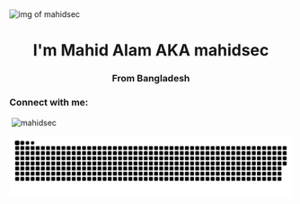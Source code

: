 <img align="center" src="https://scontent.fdac27-2.fna.fbcdn.net/v/t39.30808-6/422068673_344364555069522_5710371468316650679_n.jpg?_nc_eui2=AeFt5xu5gALl1AUjBkRIBkth3t1Fa9V_CIne3UVr1X8IidsLAYbKmzcNX6cqkreV-4TBJo9zPfTUi344FLojJMgI&_nc_ohc=l8-q5IX4kPAAX_sYUtB&_nc_ht=scontent.fdac27-2.fna&oh=00_AfDA0dEuaD9ptEcS9SpM8ldJKnrWbZrKlXEK2t88ByJY1g&oe=65E95231" width="300px" alt="img of mahidsec" />

<h1 align="center">I'm Mahid Alam AKA mahidsec</h1>
<h3 align="center">From Bangladesh</h3>

<h3 align="left">Connect with me:</h3>
<p align="left">
</p>

<p>&nbsp;<img align="center" src="https://github-readme-stats.vercel.app/api?username=mahidsec&hide_title=false&hide_rank=false&show_icons=true&include_all_commits=true&count_private=true&disable_animations=false&theme=dracula&locale=en&hide_border=false" alt="mahidsec" /></p>
  

<img src="https://raw.githubusercontent.com/mahidsec/mahidsec/output/snake.svg" alt="Snake animation" />
